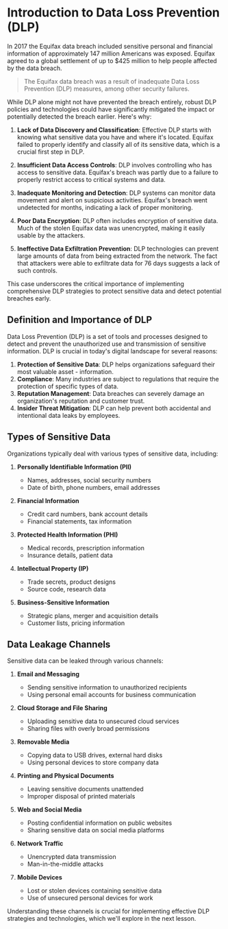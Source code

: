 # Introduction to Data Loss Prevention (DLP)

In 2017 the Equifax data breach included sensitive personal and financial information of approximately 147 million Americans was exposed. Equifax agreed to a global settlement of up to $425 million to help people affected by the data breach. 

> The Equifax data breach was a result of inadequate Data Loss Prevention (DLP) measures, among other security failures.

While DLP alone might not have prevented the breach entirely, robust DLP policies and technologies could have significantly mitigated the impact or potentially detected the breach earlier. Here's why:

1. **Lack of Data Discovery and Classification**: Effective DLP starts with knowing what sensitive data you have and where it's located. Equifax failed to properly identify and classify all of its sensitive data, which is a crucial first step in DLP.

2. **Insufficient Data Access Controls**: DLP involves controlling who has access to sensitive data. Equifax's breach was partly due to a failure to properly restrict access to critical systems and data.

3. **Inadequate Monitoring and Detection**: DLP systems can monitor data movement and alert on suspicious activities. Equifax's breach went undetected for months, indicating a lack of proper monitoring.

4. **Poor Data Encryption**: DLP often includes encryption of sensitive data. Much of the stolen Equifax data was unencrypted, making it easily usable by the attackers.

5. **Ineffective Data Exfiltration Prevention**: DLP technologies can prevent large amounts of data from being extracted from the network. The fact that attackers were able to exfiltrate data for 76 days suggests a lack of such controls.

This case underscores the critical importance of implementing comprehensive DLP strategies to protect sensitive data and detect potential breaches early.

## Definition and Importance of DLP

Data Loss Prevention (DLP) is a set of tools and processes designed to detect and prevent the unauthorized use and transmission of sensitive information. DLP is crucial in today's digital landscape for several reasons:

1. **Protection of Sensitive Data**: DLP helps organizations safeguard their most valuable asset - information.
2. **Compliance**: Many industries are subject to regulations that require the protection of specific types of data.
3. **Reputation Management**: Data breaches can severely damage an organization's reputation and customer trust.
4. **Insider Threat Mitigation**: DLP can help prevent both accidental and intentional data leaks by employees.

## Types of Sensitive Data

Organizations typically deal with various types of sensitive data, including:

1. **Personally Identifiable Information (PII)**
   - Names, addresses, social security numbers
   - Date of birth, phone numbers, email addresses

2. **Financial Information**
   - Credit card numbers, bank account details
   - Financial statements, tax information

3. **Protected Health Information (PHI)**
   - Medical records, prescription information
   - Insurance details, patient data

4. **Intellectual Property (IP)**
   - Trade secrets, product designs
   - Source code, research data

5. **Business-Sensitive Information**
   - Strategic plans, merger and acquisition details
   - Customer lists, pricing information

## Data Leakage Channels

Sensitive data can be leaked through various channels:

1. **Email and Messaging**
   - Sending sensitive information to unauthorized recipients
   - Using personal email accounts for business communication

2. **Cloud Storage and File Sharing**
   - Uploading sensitive data to unsecured cloud services
   - Sharing files with overly broad permissions

3. **Removable Media**
   - Copying data to USB drives, external hard disks
   - Using personal devices to store company data

4. **Printing and Physical Documents**
   - Leaving sensitive documents unattended
   - Improper disposal of printed materials

5. **Web and Social Media**
   - Posting confidential information on public websites
   - Sharing sensitive data on social media platforms

6. **Network Traffic**
   - Unencrypted data transmission
   - Man-in-the-middle attacks

7. **Mobile Devices**
   - Lost or stolen devices containing sensitive data
   - Use of unsecured personal devices for work

Understanding these channels is crucial for implementing effective DLP strategies and technologies, which we'll explore in the next lesson.

